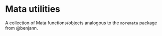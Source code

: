 # Mata utilities
A collection of Mata functions/objects analogous to the `moremata` package from @benjann.  


